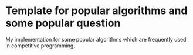 # **Template for popular algorithms and some popular question**

  My implementation for some popular algorithms which are frequently used in competitive programming.
